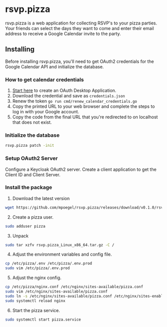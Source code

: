 # rsvp.pizza

rsvp.pizza is a web application for collecting RSVP's to your pizza parties. Your friends can select the days they want to come and enter their email address to receive a Google Calendar invite to the party.

## Installing

Before installing rsvp.pizza, you'll need to get OAuth2 credentials for the Google Calendar API and initialize the database.

### How to get calendar credentials
1. [Start here](https://support.google.com/googleapi/answer/6158849?hl=en&ref_topic=7013279) to create an OAuth Desktop Application.
2. Download the credential and save as `credentials.json`
3. Renew the token `go run cmd/renew_calendar_credentials.go`
4. Copy the printed URL to your web browser and complete the steps to log in with your Google account.
5. Copy the code from the final URL that you're redirected to on localhost that does not exist.

### Initialize the database
```sh
rsvp.pizza patch -init
```

### Setup OAuth2 Server
Configure a Keycloak OAuth2 server. Create a client application to get the Client ID and Client Server.

### Install the package
1. Download the latest version
```sh
wget https://github.com/mpoegel/rsvp.pizza/releases/download/v0.1.0/rsvp.pizza_Linux_x86_64.tar.gz
```
2. Create a pizza user.
```sh
sudo adduser pizza
```
3. Unpack
```sh
sudo tar xzfv rsvp.pizza_Linux_x86_64.tar.gz -C /
```
4. Adjust the environment variables and config file.
```sh
cp /etc/pizza/.env /etc/pizza/.env.prod
sudo vim /etc/pizza/.env.prod
```
5. Adjust the nginx config.
```sh
cp /etc/pizza/nginx.conf /etc/nginx/sites-available/pizza.conf
sudo vim /etc/nginx/sites-available/pizza.conf
sudo ln -s /etc/nginx/sites-available/pizza.conf /etc/nginx/sites-enabled/pizza.conf
sudo systemctl reload nginx
```
6. Start the pizza service.
```sh
sudo systemctl start pizza.service
```
